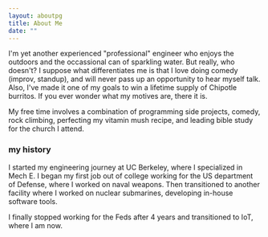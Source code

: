 ```yaml
---
layout: aboutpg
title: About Me
date: ""
---
```


I'm yet another experienced "professional" engineer who enjoys the outdoors and the occassional can of sparkling water. But really, who doesn't? I suppose what differentiates me is that I love doing comedy (improv, standup), and will never pass up an opportunity to hear myself talk. Also, I've made it one of my goals to win a lifetime supply of Chipotle burritos. If you ever wonder what my motives are, there it is.

My free time involves a combination of programming side projects, comedy, rock climbing, perfecting my vitamin mush recipe, and leading bible study for the church I attend. 

### my history

I started my engineering journey at UC Berkeley, where I specialized in Mech E. I began my first job out of college working for the US department of Defense, where I worked on naval weapons. Then transitioned to another facility where I worked on nuclear submarines, developing in-house software tools.

I finally stopped working for the Feds after 4 years and transitioned to IoT, where I am now.